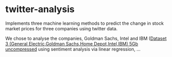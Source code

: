 # twitter-analysis
Implements three machine learning methods to predict the change in stock market prices for three companies using twitter data.

We chose to analyse the companies, Goldman Sachs, Intel and IBM ([Dataset 3 (General Electric,Goldman Sachs,Home Depot,Intel,IBM) 5Gb uncompressed](https://mega.co.nz/#!RB0T3TiQ!7n7LuLDNgrLL4aAFtCsV66dbLHWIytddeIs0KejHAK0) using sentiment analysis via linear regression, ...
